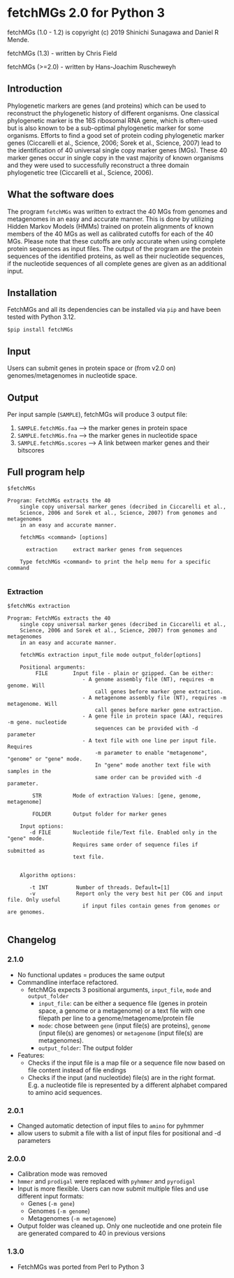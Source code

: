 # fetchMGs 2.0 for Python 3

fetchMGs (1.0 - 1.2) is copyright (c) 2019 Shinichi Sunagawa and Daniel R Mende.

fetchMGs (1.3) - written by Chris Field

fetchMGs (>=2.0) - written by Hans-Joachim Ruscheweyh


## Introduction
 
Phylogenetic markers are genes (and proteins) which can be used to reconstruct the phylogenetic history of different organisms. One classical phylogenetic marker is the 16S ribosomal RNA gene, which is often-used but is also known to be a sub-optimal phylogenetic marker for some organisms. Efforts to find a good set of protein coding phylogenetic marker genes (Ciccarelli et al., Science, 2006; Sorek et al., Science, 2007) lead to the identification of 40 universal single copy marker genes (MGs). These 40 marker genes occur in single copy in the vast majority of known organisms and they were used to successfully reconstruct a three domain phylogenetic tree (Ciccarelli et al., Science, 2006).

## What the software does
 
The program `fetchMGs` was written to extract the 40 MGs from genomes and metagenomes in an easy and accurate manner. This is done by utilizing Hidden Markov Models (HMMs) trained on protein alignments of known members of the 40 MGs as well as calibrated cutoffs for each of the 40 MGs. Please note that these cutoffs are only accurate when using complete protein sequences as input files. The output of the program are the protein sequences of the identified proteins, as well as their nucleotide sequences, if the nucleotide sequences of all complete genes are given as an additional input.


## Installation

FetchMGs and all its dependencies can be installed via `pip` and have been tested with Python 3.12.

```
$pip install fetchMGs
```



## Input

Users can submit genes in protein space or (from v2.0 on) genomes/metagenomes in nucleotide space.

## Output

Per input sample (`SAMPLE`), fetchMGs will produce 3 output file:

1. `SAMPLE.fetchMGs.faa` --> the marker genes in protein space
2. `SAMPLE.fetchMGs.fna` --> the marker genes in nucleotide space
3. `SAMPLE.fetchMGs.scores` --> A link between marker genes and their bitscores

## Full program help


```
$fetchMGs

Program: FetchMGs extracts the 40
    single copy universal marker genes (decribed in Ciccarelli et al.,
    Science, 2006 and Sorek et al., Science, 2007) from genomes and metagenomes
    in an easy and accurate manner.

    fetchMGs <command> [options]

      extraction     extract marker genes from sequences

    Type fetchMGs <command> to print the help menu for a specific command


```

### Extraction

```
$fetchMGs extraction

Program: FetchMGs extracts the 40
    single copy universal marker genes (decribed in Ciccarelli et al.,
    Science, 2006 and Sorek et al., Science, 2007) from genomes and metagenomes
    in an easy and accurate manner.

    fetchMGs extraction input_file mode output_folder[options]

    Positional arguments:
         FILE        Input file - plain or gzipped. Can be either:
                        - A genome assembly file (NT), requires -m genome. Will 
                            call genes before marker gene extraction.
                        - A metagenome assembly file (NT), requires -m metagenome. Will 
                            call genes before marker gene extraction.
                        - A gene file in protein space (AA), requires -m gene. nucleotide 
                            sequences can be provided with -d parameter
                        - A text file with one line per input file. Requires 
                            -m parameter to enable "metagenome", "genome" or "gene" mode.
                            In "gene" mode another text file with samples in the
                            same order can be provided with -d parameter. 
        
        STR          Mode of extraction Values: [gene, genome, metagenome]
        
        FOLDER       Output folder for marker genes
        
    Input options:
       -d FILE       Nucleotide file/Text file. Enabled only in the "gene" mode.
                     Requires same order of sequence files if submitted as
                     text file.
                     

    Algorithm options:

       -t INT         Number of threads. Default=[1]
       -v             Report only the very best hit per COG and input file. Only useful 
                        if input files contain genes from genomes or are genomes.
          
```

## Changelog

### 2.1.0

- No functional updates = produces the same output
- Commandline interface refactored. 
  - fetchMGs expects 3 positional arguments, `input_file`, `mode` and `output_folder`
    - `input_file`: can be either a sequence file (genes in protein space, a genome or a metagenome) or a text file with one filepath per line to a genome/metagenome/protein file
    - `mode`: chose between `gene` (input file(s) are proteins), `genome` (input file(s) are genomes) or `metagenome` (input file(s) are metagenomes). 
    - `output_folder`: The output folder
- Features:
  - Checks if the input file is a map file or a sequence file now based on file content instead of file endings
  - Checks if the input (and nucleotide) file(s) are in the right format. E.g. a nucleotide file is represented by a different alphabet compared to amino acid sequences.

### 2.0.1

- Changed automatic detection of input files to `amino` for pyhmmer
- allow users to submit a file with a list of input files for positional and -d parameters


### 2.0.0

- Calibration mode was removed
- `hmmer` and `prodigal` were replaced with `pyhmmer` and `pyrodigal`
- Input is more flexible. Users can now submit multiple files and use different input formats:
	- Genes (`-m gene`)
	- Genomes (`-m genome`)
	- Metagenomes (`-m metagenome`)
- Output folder was cleaned up. Only one nucleotide and one protein file are generated compared to 40 in previous versions

### 1.3.0

- FetchMGs was ported from Perl to Python 3





